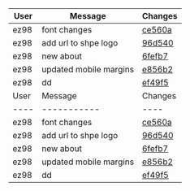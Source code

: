 | User | Message | Changes |
| ---- | ----------- | ---- |
| ez98 | font changes | [ce560a](https://github.com/ez98/Eric-Zacarias.github.io/commit/ce560a36afb8d77dbfe9bbd0adb534fd5a993b7c) |
| ez98 | add url to shpe logo | [96d540](https://github.com/ez98/Eric-Zacarias.github.io/commit/96d5406e9f71db38a051cf0981f084f51af9d1ca) |
| ez98 | new about | [6fefb7](https://github.com/ez98/Eric-Zacarias.github.io/commit/6fefb799b27adb0546e5d9f53140772aaabe2b14) |
| ez98 | updated mobile margins | [e856b2](https://github.com/ez98/Eric-Zacarias.github.io/commit/e856b2628f9c1dd751ab7e38ba3801d90c16cbf1) |
| ez98 | dd | [ef49f5](https://github.com/ez98/Eric-Zacarias.github.io/commit/ef49f55246369d5fb306d1908b607373f9637829) |
| User | Message | Changes |
| ---- | ----------- | ---- |
| ez98 | font changes | [ce560a](https://github.com/ez98/Eric-Zacarias.github.io/commit/ce560a36afb8d77dbfe9bbd0adb534fd5a993b7c) |
| ez98 | add url to shpe logo | [96d540](https://github.com/ez98/Eric-Zacarias.github.io/commit/96d5406e9f71db38a051cf0981f084f51af9d1ca) |
| ez98 | new about | [6fefb7](https://github.com/ez98/Eric-Zacarias.github.io/commit/6fefb799b27adb0546e5d9f53140772aaabe2b14) |
| ez98 | updated mobile margins | [e856b2](https://github.com/ez98/Eric-Zacarias.github.io/commit/e856b2628f9c1dd751ab7e38ba3801d90c16cbf1) |
| ez98 | dd | [ef49f5](https://github.com/ez98/Eric-Zacarias.github.io/commit/ef49f55246369d5fb306d1908b607373f9637829) |
